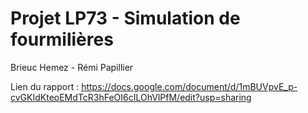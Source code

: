 # Projet LP73 - Simulation de fourmilières

Brieuc Hemez - Rémi Papillier

Lien du rapport : https://docs.google.com/document/d/1mBUVpvE_p-cvGKIdKteoEMdTcR3hFeOI6cILOhVlPfM/edit?usp=sharing
